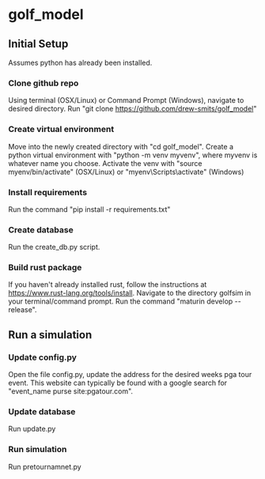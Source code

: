 # golf_model

## Initial Setup
Assumes python has already been installed. 

### Clone github repo
Using terminal (OSX/Linux) or Command Prompt (Windows), navigate to desired directory. Run "git clone https://github.com/drew-smits/golf_model"

### Create virtual environment
Move into the newly created directory with "cd golf_model". Create a python virtual environment with "python -m venv myvenv", where myvenv is whatever name you choose. Activate the venv with "source myenv/bin/activate" (OSX/Linux) or "myenv\Scripts\activate" (Windows)

### Install requirements
Run the command "pip install -r requirements.txt"

### Create database
Run the create_db.py script.

### Build rust package
If you haven't already installed rust, follow the instructions at https://www.rust-lang.org/tools/install. Navigate to the directory golfsim in your terminal/command prompt. Run the command "maturin develop --release".

## Run a simulation

### Update config.py
Open the file config.py, update the address for the desired weeks pga tour event. This website can typically be found with a google search for "event_name purse site:pgatour.com".

### Update database
Run update.py

### Run simulation
Run pretournamnet.py